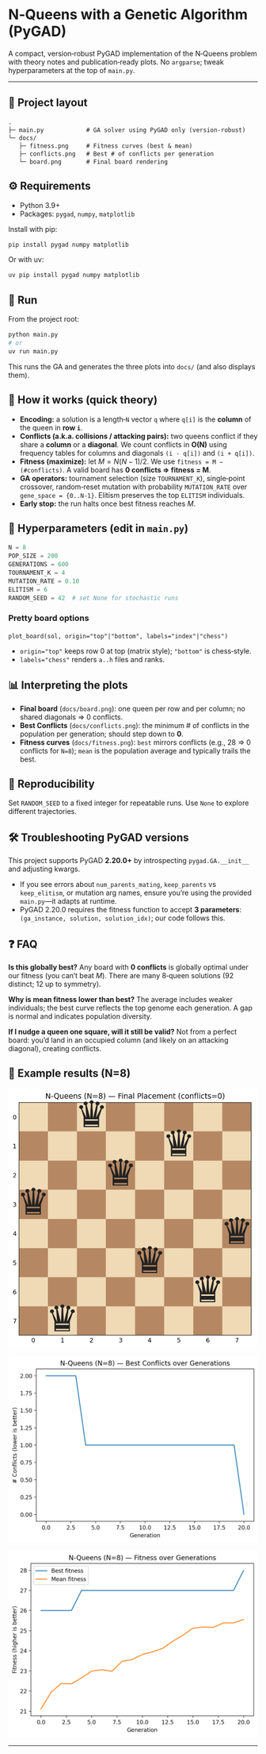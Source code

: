 # N‑Queens with a Genetic Algorithm (PyGAD)

A compact, version‑robust PyGAD implementation of the N‑Queens problem with theory notes and publication‑ready plots. No `argparse`; tweak hyperparameters at the top of `main.py`.

---

## 📁 Project layout

```
.
├─ main.py            # GA solver using PyGAD only (version‑robust)
└─ docs/
   ├─ fitness.png     # Fitness curves (best & mean)
   ├─ conflicts.png   # Best # of conflicts per generation
   └─ board.png       # Final board rendering
```

## ⚙️ Requirements

* Python 3.9+
* Packages: `pygad`, `numpy`, `matplotlib`

Install with pip:

```bash
pip install pygad numpy matplotlib
```

Or with uv:

```bash
uv pip install pygad numpy matplotlib
```

## 🚀 Run

From the project root:

```bash
python main.py
# or
uv run main.py
```

This runs the GA and generates the three plots into `docs/` (and also displays them).

## 🧠 How it works (quick theory)

* **Encoding:** a solution is a length‑`N` vector `q` where `q[i]` is the **column** of the queen in **row `i`**.
* **Conflicts (a.k.a. collisions / attacking pairs):** two queens conflict if they share a **column** or a **diagonal**. We count conflicts in **O(N)** using frequency tables for columns and diagonals `(i - q[i])` and `(i + q[i])`.
* **Fitness (maximize):** let $M = N(N-1)/2$. We use `fitness = M − (#conflicts)`. A valid board has **0 conflicts ⇒ fitness = M**.
* **GA operators:** tournament selection (size `TOURNAMENT_K`), single‑point crossover, random‑reset mutation with probability `MUTATION_RATE` over `gene_space = {0..N‑1}`. Elitism preserves the top `ELITISM` individuals.
* **Early stop:** the run halts once best fitness reaches $M$.

## 🔧 Hyperparameters (edit in `main.py`)

```python
N = 8
POP_SIZE = 200
GENERATIONS = 600
TOURNAMENT_K = 4
MUTATION_RATE = 0.10
ELITISM = 6
RANDOM_SEED = 42  # set None for stochastic runs
```

### Pretty board options

`plot_board(sol, origin="top"|"bottom", labels="index"|"chess")`

* `origin="top"` keeps row 0 at top (matrix style); `"bottom"` is chess‑style.
* `labels="chess"` renders `a..h` files and ranks.

## 📊 Interpreting the plots

* **Final board** (`docs/board.png`): one queen per row and per column; no shared diagonals ⇒ 0 conflicts.
* **Best Conflicts** (`docs/conflicts.png`): the minimum # of conflicts in the population per generation; should step down to **0**.
* **Fitness curves** (`docs/fitness.png`): `best` mirrors conflicts (e.g., 28 ⇒ 0 conflicts for `N=8`); `mean` is the population average and typically trails the best.

## 🧪 Reproducibility

Set `RANDOM_SEED` to a fixed integer for repeatable runs. Use `None` to explore different trajectories.

## 🛠️ Troubleshooting PyGAD versions

This project supports PyGAD **2.20.0+** by introspecting `pygad.GA.__init__` and adjusting kwargs.

* If you see errors about `num_parents_mating`, `keep_parents` vs `keep_elitism`, or mutation arg names, ensure you’re using the provided `main.py`—it adapts at runtime.
* PyGAD 2.20.0 requires the fitness function to accept **3 parameters**: `(ga_instance, solution, solution_idx)`; our code follows this.

## ❓ FAQ

**Is this globally best?**  Any board with **0 conflicts** is globally optimal under our fitness (you can’t beat $M$). There are many 8‑queen solutions (92 distinct; 12 up to symmetry).

**Why is mean fitness lower than best?**  The average includes weaker individuals; the best curve reflects the top genome each generation. A gap is normal and indicates population diversity.

**If I nudge a queen one square, will it still be valid?**  Not from a perfect board: you’d land in an occupied column (and likely on an attacking diagonal), creating conflicts.

## 🧾 Example results (N=8)

![Final board](docs/board.png)

![Best conflicts over generations](docs/conflicts.png)

![Fitness over generations](docs/fitness.png)

---

